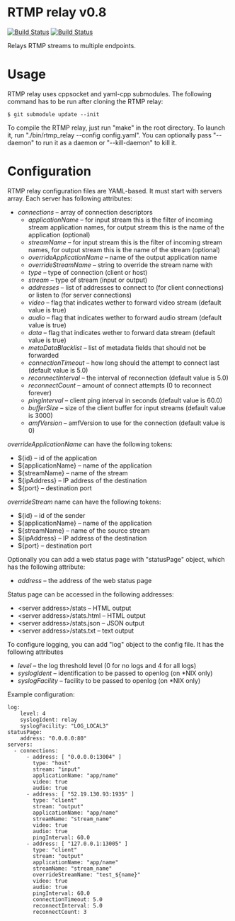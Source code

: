 # RTMP relay v0.8

[![Build Status](https://api.travis-ci.org/elnormous/rtmp_relay.svg?branch=master)](https://travis-ci.org/elnormous/rtmp_relay) [![Build Status](https://ci.appveyor.com/api/projects/status/9axwxwyf99dcr11d?svg=true)](https://ci.appveyor.com/project/elnormous/rtmp_relay)

Relays RTMP streams to multiple endpoints.

# Usage

RTMP relay uses cppsocket and yaml-cpp submodules. The following command has to be run after cloning the RTMP relay:

```
$ git submodule update --init
```

To compile the RTMP relay, just run "make" in the root directory. To launch it, run "./bin/rtmp_relay --config config.yaml". You can optionally pass "--daemon" to run it as a daemon or "--kill-daemon" to kill it.

# Configuration

RTMP relay configuration files are YAML-based. It must start with servers array. Each server has following attributes:

* *connections* – array of connection descriptors
  * *applicationName* – for input stream this is the filter of incoming stream application names, for output stream this is the name of the application (optional)
  * *streamName* – for input stream this is the filter of incoming stream names, for output stream this is the name of the stream (optional)
  * *overrideApplicationName* – name of the output application name
  * *overrideStreamName* – string to override the stream name with
  * *type* – type of connection (client or host)
  * *stream* – type of stream (input or output)
  * *addresses* – list of addresses to connect to (for client connections) or listen to (for server connections)
  * *video* – flag that indicates wether to forward video stream (default value is true)
  * *audio* – flag that indicates wether to forward audio stream (default value is true)
  * *data* – flag that indicates wether to forward data stream (default value is true)
  * *metaDataBlacklist* – list of metadata fields that should not be forwarded
  * *connectionTimeout* – how long should the attempt to connect last (default value is 5.0)
  * *reconnectInterval* – the interval of reconnection (default value is 5.0)
  * *reconnectCount* – amount of connect attempts (0 to reconnect forever)
  * *pingInterval* – client ping interval in seconds (default value is 60.0)
  * *bufferSize* – size of the client buffer for input streams (default value is 3000)
  * *amfVersion* – amfVersion to use for the connection (default value is 0)

*overrideApplicationName* can have the following tokens:

* ${id} – id of the application
* ${applicationName} – name of the application
* ${streamName} – name of the stream
* ${ipAddress} – IP address of the destination
* ${port} – destination port

*overrideStream* name can have the following tokens:

* ${id} – id of the sender
* ${applicationName} – name of the application
* ${streamName} – name of the source stream
* ${ipAddress} – IP address of the destination
* ${port} – destination port

Optionally you can add a web status page with "statusPage" object, which has the following attribute:
* *address* – the address of the web status page

Status page can be accessed in the following addresses:
* &lt;server address&gt;/stats – HTML output
* &lt;server address&gt;/stats.html – HTML output
* &lt;server address&gt;/stats.json – JSON output
* &lt;server address&gt;/stats.txt – text output

To configure logging, you can add "log" object to the config file. It has the following attributes
* *level* – the log threshold level (0 for no logs and 4 for all logs)
* *syslogIdent* – identification to be passed to openlog (on *NIX only)
* *syslogFacility* – facility to be passed to openlog (on *NIX only)

Example configuration:

    log:
        level: 4
        syslogIdent: relay
        syslogFacility: "LOG_LOCAL3"
    statusPage:
        address: "0.0.0.0:80"
    servers:
      - connections:
          - address: [ "0.0.0.0:13004" ]
            type: "host"
            stream: "input"
            applicationName: "app/name"
            video: true
            audio: true
          - address: [ "52.19.130.93:1935" ]
            type: "client"
            stream: "output"
            applicationName: "app/name"
            streamName: "stream_name"
            video: true
            audio: true
            pingInterval: 60.0
          - address: [ "127.0.0.1:13005" ]
            type: "client"
            stream: "output"
            applicationName: "app/name"
            streamName: "stream_name"
            overrideStreamName: "test_${name}"
            video: true
            audio: true
            pingInterval: 60.0
            connectionTimeout: 5.0
            reconnectInterval: 5.0
            reconnectCount: 3